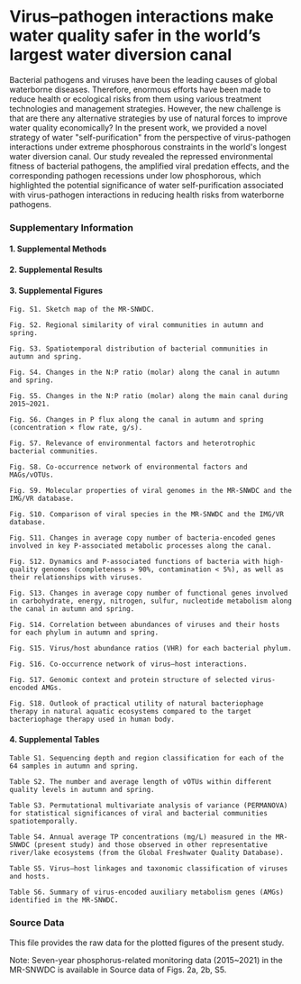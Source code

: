 # Virus–pathogen interactions make water quality safer in the world’s largest water diversion canal

Bacterial pathogens and viruses have been the leading causes of global waterborne diseases. Therefore, enormous efforts have been made to reduce health or ecological risks from them using various treatment technologies and management strategies. However, the new challenge is that are there any alternative strategies by use of natural forces to improve water quality economically? In the present work, we provided a novel strategy of water "self-purification" from the perspective of virus-pathogen interactions under extreme phosphorous constraints in the world's longest water diversion canal. Our study revealed the repressed environmental fitness of bacterial pathogens, the amplified viral predation effects, and the corresponding pathogen recessions under low phosphorous, which highlighted the potential significance of water self-purification associated with virus-pathogen interactions in reducing health risks from waterborne pathogens.




### Supplementary Information

  #### 1. Supplemental Methods

  #### 2. Supplemental Results

  #### 3. Supplemental Figures

    Fig. S1. Sketch map of the MR-SNWDC. 

    Fig. S2. Regional similarity of viral communities in autumn and spring. 

    Fig. S3. Spatiotemporal distribution of bacterial communities in autumn and spring.

    Fig. S4. Changes in the N:P ratio (molar) along the canal in autumn and spring.
    
    Fig. S5. Changes in the N:P ratio (molar) along the main canal during 2015~2021.
    
    Fig. S6. Changes in P flux along the canal in autumn and spring (concentration × flow rate, g/s).
    
    Fig. S7. Relevance of environmental factors and heterotrophic bacterial communities.
    
    Fig. S8. Co-occurrence network of environmental factors and MAGs/vOTUs.

    Fig. S9. Molecular properties of viral genomes in the MR-SNWDC and the IMG/VR database. 

    Fig. S10. Comparison of viral species in the MR-SNWDC and the IMG/VR database. 

    Fig. S11. Changes in average copy number of bacteria-encoded genes involved in key P-associated metabolic processes along the canal. 

    Fig. S12. Dynamics and P-associated functions of bacteria with high-quality genomes (completeness > 90%, contamination < 5%), as well as their relationships with viruses. 

    Fig. S13. Changes in average copy number of functional genes involved in carbohydrate, energy, nitrogen, sulfur, nucleotide metabolism along the canal in autumn and spring.

    Fig. S14. Correlation between abundances of viruses and their hosts for each phylum in autumn and spring.

    Fig. S15. Virus/host abundance ratios (VHR) for each bacterial phylum.
    
    Fig. S16. Co-occurrence network of virus–host interactions.

    Fig. S17. Genomic context and protein structure of selected virus-encoded AMGs. 

    Fig. S18. Outlook of practical utility of natural bacteriophage therapy in natural aquatic ecosystems compared to the target bacteriophage therapy used in human body. 

  #### 4. Supplemental Tables

    Table S1. Sequencing depth and region classification for each of the 64 samples in autumn and spring.

    Table S2. The number and average length of vOTUs within different quality levels in autumn and spring.

    Table S3. Permutational multivariate analysis of variance (PERMANOVA) for statistical significances of viral and bacterial communities spatiotemporally.

    Table S4. Annual average TP concentrations (mg/L) measured in the MR-SNWDC (present study) and those observed in other representative river/lake ecosystems (from the Global Freshwater Quality Database).

    Table S5. Virus–host linkages and taxonomic classification of viruses and hosts.

    Table S6. Summary of virus-encoded auxiliary metabolism genes (AMGs) identified in the MR-SNWDC.



### Source Data

This file provides the raw data for the plotted figures of the present study.

Note: Seven-year phosphorus-related monitoring data (2015~2021) in the MR-SNWDC is available in Source data of Figs. 2a, 2b, S5.
